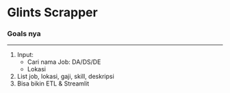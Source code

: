 # Glints Scrapper

### Goals nya
---
1. Input:
    - Cari nama Job: DA/DS/DE
    - Lokasi
2. List job, lokasi, gaji, skill, deskripsi
3. Bisa bikin ETL & Streamlit